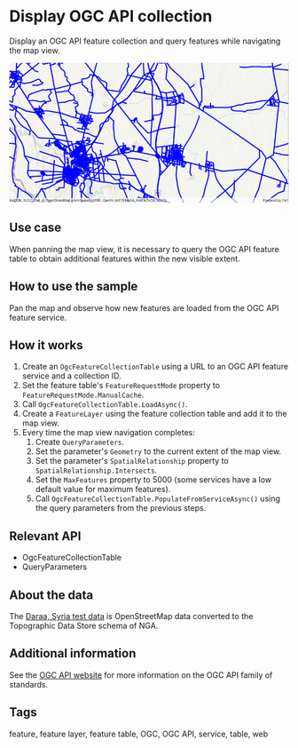 # Display OGC API collection

Display an OGC API feature collection and query features while navigating the map view.

![Image of display OGC API collection](DisplayOGCAPICollection.png)

## Use case

When panning the map view, it is necessary to query the OGC API feature table to obtain additional features within the new visible extent.

## How to use the sample

Pan the map and observe how new features are loaded from the OGC API feature service.

## How it works

1. Create an `OgcFeatureCollectionTable` using a URL to an OGC API feature service and a collection ID.
2. Set the feature table's `FeatureRequestMode` property to `FeatureRequestMode.ManualCache`.
3. Call `OgcFeatureCollectionTable.LoadAsync()`.
4. Create a `FeatureLayer` using the feature collection table and add it to the map view.
5. Every time the map view navigation completes:
    1. Create `QueryParameters`.
    2. Set the parameter's `Geometry` to the current extent of the map view.
    3. Set the parameter's `SpatialRelationship` property to `SpatialRelationship.Intersects`.
    4. Set the `MaxFeatures` property to 5000 (some services have a low default value for maximum features).
    5. Call `OgcFeatureCollectionTable.PopulateFromServiceAsync()` using the query parameters from the previous steps.

## Relevant API

* OgcFeatureCollectionTable
* QueryParameters

## About the data

The [Daraa, Syria test data](https://demo.ldproxy.net/daraa) is OpenStreetMap data converted to the Topographic Data Store schema of NGA.

## Additional information

See the [OGC API website](https://ogcapi.ogc.org/) for more information on the OGC API family of standards.

## Tags

feature, feature layer, feature table, OGC, OGC API, service, table, web